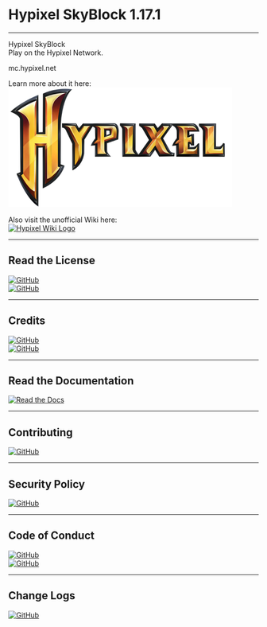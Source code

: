 Hypixel SkyBlock 1.17.1
=======================

* * *

Hypixel SkyBlock  
Play on the Hypixel Network.

mc.hypixel.net

Learn more about it here:  
[![Hypixel Logo](./src/main/resources/logo.png "Click Me!")](https://hypixel.net/categories/skyblock.194/)

Also visit the unofficial Wiki here:  
[![Hypixel Wiki Logo](./src/main/resources/wiki_logo.png "Click Me!")](https://hypixel-skyblock.fandom.com/wiki/Hypixel_SkyBlock_Wiki)

* * *

Read the License
----------------

[![GitHub](https://img.shields.io/badge/license-APGL--3-red)](./LICENSE.md)  
[![GitHub](https://img.shields.io/badge/forge%20license-APGL--3-red)](./Forge%20Documents/FORGE_LICENSE.md)

* * *

Credits
-------

[![GitHub](https://img.shields.io/badge/-Credits-green)](./CREDITS.md)  
[![GitHub](https://img.shields.io/badge/-Forge%20Credits-green)](./Forge%20Documents/FORGE_CREDITS.md)

* * *

Read the Documentation
----------------------

[![Read the Docs](https://img.shields.io/badge/-Documentation-blue)](https://mrpineapple070.github.io/Hypixel-SkyBlock-1.16.5/doc/)

* * *

Contributing
------------

[![GitHub](https://img.shields.io/badge/-Contributing-blue)](./Mod%20Documents/CONTRIBUTING.md)

* * *

Security Policy
---------------

[![GitHub](https://img.shields.io/badge/-Security%20Policy-green)](./Mod%20Documents/SECURITY.md)

* * *

Code of Conduct
---------------

[![GitHub](https://img.shields.io/badge/-Citizen%20Code%20of%20Conduct-blue)](./Mod%20Documents/CITIZEN_CODE_OF_CONDUCT.md)  
[![GitHub](https://img.shields.io/badge/-Contributor%20Covenant%20Code%20of%20Conduct-blue)](./Mod%20Documents/CONTRIBUTOR_COVENANT_CODE_OF_CONDUCT.md)

* * *

Change Logs
-----------

[![GitHub](https://img.shields.io/badge/-Changelog-blue)](./Mod%20Documents/CHANGELOG.md)